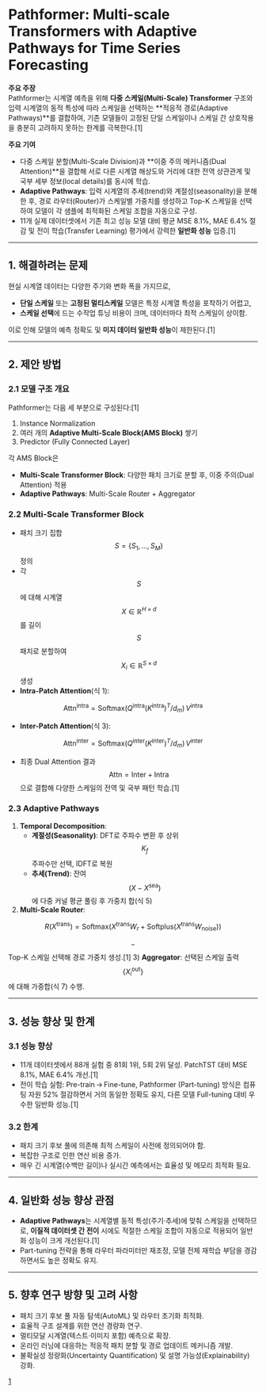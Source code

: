 # Pathformer: Multi-scale Transformers with Adaptive Pathways for Time Series Forecasting

**주요 주장**  
Pathformer는 시계열 예측을 위해 **다중 스케일(Multi-Scale) Transformer** 구조와 입력 시계열의 동적 특성에 따라 스케일을 선택하는 **적응적 경로(Adaptive Pathways)**를 결합하여, 기존 모델들이 고정된 단일 스케일이나 스케일 간 상호작용을 충분히 고려하지 못하는 한계를 극복한다.[1]

**주요 기여**  
- 다중 스케일 분할(Multi-Scale Division)과 **이중 주의 메커니즘(Dual Attention)**을 결합해 서로 다른 시계열 해상도와 거리에 대한 전역 상관관계 및 국부 세부 정보(local details)를 동시에 학습.  
- **Adaptive Pathways**: 입력 시계열의 추세(trend)와 계절성(seasonality)을 분해한 후, 경로 라우터(Router)가 스케일별 가중치를 생성하고 Top-K 스케일을 선택하여 모델이 각 샘플에 최적화된 스케일 조합을 자동으로 구성.  
- 11개 실제 데이터셋에서 기존 최고 성능 모델 대비 평균 MSE 8.1%, MAE 6.4% 절감 및 전이 학습(Transfer Learning) 평가에서 강력한 **일반화 성능** 입증.[1]

***

## 1. 해결하려는 문제  
현실 시계열 데이터는 다양한 주기와 변화 폭을 가지므로,  
- **단일 스케일** 또는 **고정된 멀티스케일** 모델은 특정 시계열 특성을 포착하기 어렵고,  
- **스케일 선택**에 드는 수작업 튜닝 비용이 크며, 데이터마다 최적 스케일이 상이함.  

이로 인해 모델의 예측 정확도 및 **미지 데이터 일반화 성능**이 제한된다.[1]

***

## 2. 제안 방법

### 2.1 모델 구조 개요  
Pathformer는 다음 세 부분으로 구성된다:[1]
1) Instance Normalization  
2) 여러 개의 **Adaptive Multi-Scale Block(AMS Block)** 쌓기  
3) Predictor (Fully Connected Layer)

각 AMS Block은  
- **Multi-Scale Transformer Block**: 다양한 패치 크기로 분할 후, 이중 주의(Dual Attention) 적용  
- **Adaptive Pathways**: Multi-Scale Router + Aggregator  

### 2.2 Multi-Scale Transformer Block  
- 패치 크기 집합 $$S = \{S_1, \dots, S_M\}$$ 정의  
- 각 $$S$$에 대해 시계열 $$X \in \mathbb{R}^{H \times d}$$를 길이 $$S$$ 패치로 분할하여 $$X_i \in \mathbb{R}^{S \times d}$$ 생성  
- **Intra-Patch Attention**(식 1):  

$$
    \mathrm{Attn}^{\text{intra}} = \mathrm{Softmax} \big(Q^{\text{intra}}(K^{\text{intra}})^T / d_m\big)\,V^{\text{intra}}
  $$  

- **Inter-Patch Attention**(식 3):  

$$
    \mathrm{Attn}^{\text{inter}} = \mathrm{Softmax} \big(Q^{\text{inter}}(K^{\text{inter}})^T / d_m\big)\,V^{\text{inter}}
  $$  

- 최종 Dual Attention 결과 $$\mathrm{Attn} = \mathrm{Inter} + \mathrm{Intra}$$ 으로 결합해 다양한 스케일의 전역 및 국부 패턴 학습.[1]

### 2.3 Adaptive Pathways  
1) **Temporal Decomposition**:  
   - **계절성(Seasonality)**: DFT로 주파수 변환 후 상위 $$K_f$$ 주파수만 선택, IDFT로 복원  
   - **추세(Trend)**: 잔여 $$(X - X^\text{sea})$$에 다중 커널 평균 풀링 후 가중치 합(식 5)  
2) **Multi-Scale Router**:  

$$
     R(X^\text{trans}) = \mathrm{Softmax}(X^\text{trans}W_r + \mathrm{Softplus}(X^\text{trans}W_\text{noise}))
   $$  
   
   $$-$$ Top-K 스케일 선택해 경로 가중치 생성.[1]
3) **Aggregator**: 선택된 스케일 출력 $$\{X_i^\text{out}\}$$에 대해 가중합(식 7) 수행.

***

## 3. 성능 향상 및 한계

### 3.1 성능 향상  
- 11개 데이터셋에서 88개 실험 중 81회 1위, 5회 2위 달성. PatchTST 대비 MSE 8.1%, MAE 6.4% 개선.[1]
- 전이 학습 실험: Pre-train → Fine-tune, Pathformer (Part-tuning) 방식은 컴퓨팅 자원 52% 절감하면서 거의 동일한 정확도 유지, 다른 모델 Full-tuning 대비 우수한 일반화 성능.[1]

### 3.2 한계  
- 패치 크기 후보 풀에 의존해 최적 스케일이 사전에 정의되어야 함.  
- 복잡한 구조로 인한 연산 비용 증가.  
- 매우 긴 시계열(수백만 길이)나 실시간 예측에서는 효율성 및 메모리 최적화 필요.

***

## 4. 일반화 성능 향상 관점  
- **Adaptive Pathways**는 시계열별 동적 특성(주기·추세)에 맞춰 스케일을 선택하므로, **이질적 데이터셋 간 전이** 시에도 적절한 스케일 조합이 자동으로 적용되어 일반화 성능이 크게 개선된다.[1]
- Part-tuning 전략을 통해 라우터 파라미터만 재조정, 모델 전체 재학습 부담을 경감하면서도 높은 정확도 유지.

***

## 5. 향후 연구 방향 및 고려 사항  
- 패치 크기 후보 풀 자동 탐색(AutoML) 및 라우터 초기화 최적화.  
- 효율적 구조 설계를 위한 연산 경량화 연구.  
- 멀티모달 시계열(텍스트·이미지 포함) 예측으로 확장.  
- 온라인 러닝에 대응하는 적응적 패치 분할 및 경로 업데이트 메커니즘 개발.  
- 불확실성 정량화(Uncertainty Quantification) 및 설명 가능성(Explainability) 강화.

[1](https://ppl-ai-file-upload.s3.amazonaws.com/web/direct-files/attachments/65988149/5cddda8c-e827-4124-aebc-b0b59ce1c58e/2402.05956v5.pdf)
